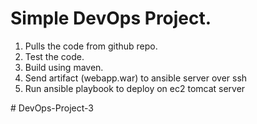 # Simple DevOps Project.

<ol>
<li>Pulls the code from github repo.</li>
<li>Test the code.</li>
<li>Build using maven.</li>
<li>Send artifact (webapp.war) to ansible server over ssh</li>
<li>Run ansible playbook to deploy on ec2 tomcat server</li>
</ol>
# DevOps-Project-3
